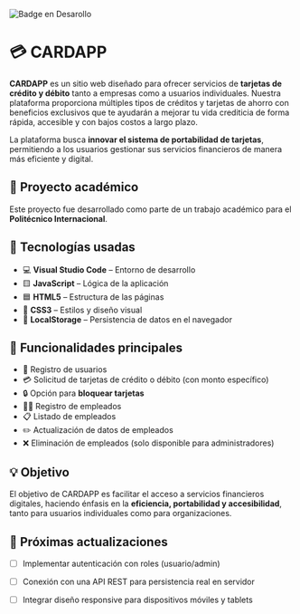  ![Badge en Desarollo](https://img.shields.io/badge/STATUS-EN%20DESAROLLO-green)

# 💳 CARDAPP

**CARDAPP** es un sitio web diseñado para ofrecer servicios de **tarjetas de crédito y débito** tanto a empresas como a usuarios individuales. Nuestra plataforma proporciona múltiples tipos de créditos y tarjetas de ahorro con beneficios exclusivos que te ayudarán a mejorar tu vida crediticia de forma rápida, accesible y con bajos costos a largo plazo.

La plataforma busca **innovar el sistema de portabilidad de tarjetas**, permitiendo a los usuarios gestionar sus servicios financieros de manera más eficiente y digital.


## 🏫 Proyecto académico

Este proyecto fue desarrollado como parte de un trabajo académico para el **Politécnico Internacional**.


## 🔧 Tecnologías usadas

- 💻 **Visual Studio Code** – Entorno de desarrollo
- 🟨 **JavaScript** – Lógica de la aplicación
- 🟦 **HTML5** – Estructura de las páginas
- 🎨 **CSS3** – Estilos y diseño visual
- 💾 **LocalStorage** – Persistencia de datos en el navegador


## 🔑 Funcionalidades principales

- 🧾 Registro de usuarios
- 💳 Solicitud de tarjetas de crédito o débito (con monto específico)
- 🔒 Opción para **bloquear tarjetas**
- 👨‍💼 Registro de empleados
- 📋 Listado de empleados
- ✏️ Actualización de datos de empleados
- ❌ Eliminación de empleados (solo disponible para administradores)


## 💡 Objetivo

El objetivo de CARDAPP es facilitar el acceso a servicios financieros digitales, haciendo énfasis en la **eficiencia, portabilidad y accesibilidad**, tanto para usuarios individuales como para organizaciones.

## 🚀 Próximas actualizaciones

- [ ] Implementar autenticación con roles (usuario/admin)  
- [ ] Conexión con una API REST para persistencia real en servidor  
- [ ] Integrar diseño responsive para dispositivos móviles y tablets  

